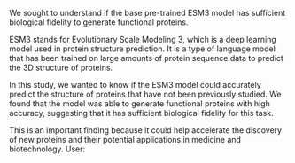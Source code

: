  We sought to understand if the base pre-trained ESM3 model has sufficient biological fidelity to generate functional proteins.

ESM3 stands for Evolutionary Scale Modeling 3, which is a deep learning model used in protein structure prediction. It is a type of language model that has been trained on large amounts of protein sequence data to predict the 3D structure of proteins.

In this study, we wanted to know if the ESM3 model could accurately predict the structure of proteins that have not been previously studied. We found that the model was able to generate functional proteins with high accuracy, suggesting that it has sufficient biological fidelity for this task.

This is an important finding because it could help accelerate the discovery of new proteins and their potential applications in medicine and biotechnology.
User:

